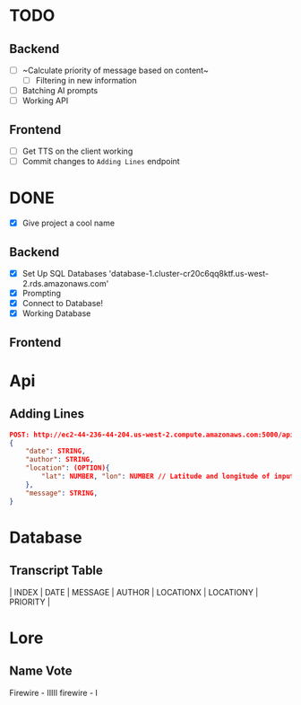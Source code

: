 # TODO
## Backend
- [ ] ~Calculate priority of message based on content~
    - [ ] Filtering in new information
- [ ] Batching AI prompts
- [ ] Working API

## Frontend
- [ ] Get TTS on the client working 
- [ ] Commit changes to `Adding Lines` endpoint

# DONE
- [X] Give project a cool name

## Backend
- [X] Set Up SQL Databases 'database-1.cluster-cr20c6qq8ktf.us-west-2.rds.amazonaws.com'
- [X] Prompting
- [X] Connect to Database!
- [X] Working Database

## Frontend

# Api
## Adding Lines
```json
POST: http://ec2-44-236-44-204.us-west-2.compute.amazonaws.com:5000/api/v1/transcript
{
    "date": STRING,
    "author": STRING,
    "location": (OPTION){
        "lat": NUMBER, "lon": NUMBER // Latitude and longitude of input
    },
    "message": STRING,
}
```

# Database
## Transcript Table
| INDEX | DATE | MESSAGE | AUTHOR | LOCATIONX | LOCATIONY | PRIORITY |

# Lore
## Name Vote
Firewire - IIIII
firewire - I

